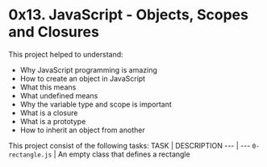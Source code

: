 # 0x13. JavaScript - Objects, Scopes and Closures
This project helped to understand:
- Why JavaScript programming is amazing
- How to create an object in JavaScript
- What this means
- What undefined means
- Why the variable type and scope is important
- What is a closure
- What is a prototype
- How to inherit an object from another

This project consist of the following tasks:
TASK | DESCRIPTION
--- | ---
`0-rectangle.js` | An empty class that defines a rectangle
